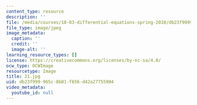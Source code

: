 ```yaml
---
content_type: resource
description: ''
file: /media/courses/18-03-differential-equations-spring-2010/db23f999965c8b01f656d42a27755904_21.jpg
file_type: image/jpeg
image_metadata:
  caption: ''
  credit: ''
  image-alt: ''
learning_resource_types: []
license: https://creativecommons.org/licenses/by-nc-sa/4.0/
ocw_type: OCWImage
resourcetype: Image
title: 21.jpg
uid: db23f999-965c-8b01-f656-d42a27755904
video_metadata:
  youtube_id: null
---
```


